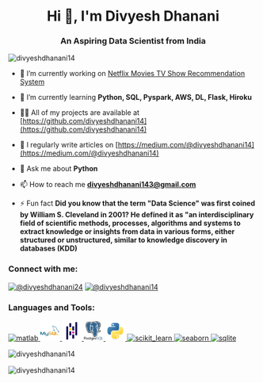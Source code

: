 <h1 align="center">Hi 👋, I'm Divyesh Dhanani</h1>
<h3 align="center">An Aspiring Data Scientist from India</h3>

<p align="left"> <img src="https://komarev.com/ghpvc/?username=divyeshdhanani14&label=Profile%20views&color=0e75b6&style=flat" alt="divyeshdhanani14" /> </p>

- 🔭 I’m currently working on [Netflix Movies TV Show Recommendation System](https://github.com/divyeshdhanani14/Netflix_Movies_TV_Shows_Capstone)

- 🌱 I’m currently learning **Python, SQL, Pyspark, AWS, DL, Flask, Hiroku**

- 👨‍💻 All of my projects are available at [https://github.com/divyeshdhanani14](https://github.com/divyeshdhanani14)

- 📝 I regularly write articles on [https://medium.com/@divyeshdhanani14](https://medium.com/@divyeshdhanani14)

- 💬 Ask me about **Python**

- 📫 How to reach me **divyeshdhanani143@gmail.com**

- ⚡ Fun fact **Did you know that the term "Data Science" was first coined by William S. Cleveland in 2001? He defined it as "an interdisciplinary field of scientific methods, processes, algorithms and systems to extract knowledge or insights from data in various forms, either structured or unstructured, similar to knowledge discovery in databases (KDD)**

<h3 align="left">Connect with me:</h3>
<p align="left">
<a href="https://linkedin.com/in/@divyeshdhanani24" target="blank"><img align="center" src="https://raw.githubusercontent.com/rahuldkjain/github-profile-readme-generator/master/src/images/icons/Social/linked-in-alt.svg" alt="@divyeshdhanani24" height="30" width="40" /></a>
<a href="https://medium.com/@divyeshdhanani14" target="blank"><img align="center" src="https://raw.githubusercontent.com/rahuldkjain/github-profile-readme-generator/master/src/images/icons/Social/medium.svg" alt="@divyeshdhanani14" height="30" width="40" /></a>
</p>

<h3 align="left">Languages and Tools:</h3>
<p align="left"> <a href="https://www.mathworks.com/" target="_blank" rel="noreferrer"> <img src="https://upload.wikimedia.org/wikipedia/commons/2/21/Matlab_Logo.png" alt="matlab" width="40" height="40"/> </a> <a href="https://www.mysql.com/" target="_blank" rel="noreferrer"> <img src="https://raw.githubusercontent.com/devicons/devicon/master/icons/mysql/mysql-original-wordmark.svg" alt="mysql" width="40" height="40"/> </a> <a href="https://pandas.pydata.org/" target="_blank" rel="noreferrer"> <img src="https://raw.githubusercontent.com/devicons/devicon/2ae2a900d2f041da66e950e4d48052658d850630/icons/pandas/pandas-original.svg" alt="pandas" width="40" height="40"/> </a> <a href="https://www.postgresql.org" target="_blank" rel="noreferrer"> <img src="https://raw.githubusercontent.com/devicons/devicon/master/icons/postgresql/postgresql-original-wordmark.svg" alt="postgresql" width="40" height="40"/> </a> <a href="https://www.python.org" target="_blank" rel="noreferrer"> <img src="https://raw.githubusercontent.com/devicons/devicon/master/icons/python/python-original.svg" alt="python" width="40" height="40"/> </a> <a href="https://scikit-learn.org/" target="_blank" rel="noreferrer"> <img src="https://upload.wikimedia.org/wikipedia/commons/0/05/Scikit_learn_logo_small.svg" alt="scikit_learn" width="40" height="40"/> </a> <a href="https://seaborn.pydata.org/" target="_blank" rel="noreferrer"> <img src="https://seaborn.pydata.org/_images/logo-mark-lightbg.svg" alt="seaborn" width="40" height="40"/> </a> <a href="https://www.sqlite.org/" target="_blank" rel="noreferrer"> <img src="https://www.vectorlogo.zone/logos/sqlite/sqlite-icon.svg" alt="sqlite" width="40" height="40"/> </a> </p>

<p><img align="center" src="https://github-readme-stats.vercel.app/api/top-langs?username=divyeshdhanani14&show_icons=true&locale=en&layout=compact" alt="divyeshdhanani14" /></p>

<p><img align="center" src="https://github-readme-streak-stats.herokuapp.com/?user=divyeshdhanani14&" alt="divyeshdhanani14" /></p>
